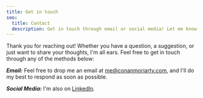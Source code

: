 ```yaml
---
title: Get in touch
seo:
  title: Contact
  description: Get in touch through email or social media! Let me know how I can help.
---
```


Thank you for reaching out! Whether you have a question, a suggestion, or just want to share your thoughts, I'm all ears. Feel free to get in touch through any of the methods below:

**_Email:_**
Feel free to drop me an email at [me@conanmoriarty.com](mailto:me@conanmoriarty.com), and I'll do my best to respond as soon as possible.

**_Social Media:_**
I'm also on [LinkedIn](https://www.linkedin.com/in/conan-moriarty-11046534/).
